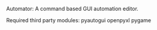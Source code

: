 Automator: A command based GUI automation editor.

Required third party modules:
pyautogui
openpyxl
pygame